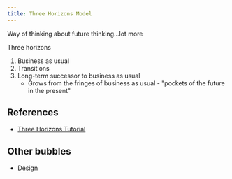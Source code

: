 ```yaml
---
title: Three Horizons Model
---
```

Way of thinking about future thinking...lot more

Three horizons

1. Business as usual
2. Transitions
3. Long-term successor to business as usual
   - Grows from the fringes of business as usual - "pockets of the future in the present"


## References

- [Three Horizons Tutorial](https://www.h3uni.org/project/learn2-three-horizons/)

## Other bubbles

- [Design](design.md)